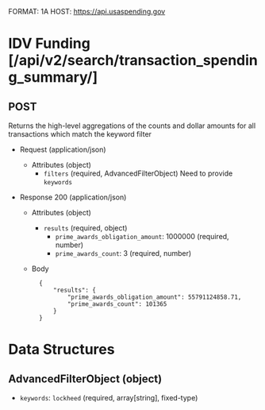 FORMAT: 1A
HOST: https://api.usaspending.gov

# IDV Funding [/api/v2/search/transaction_spending_summary/]

## POST

Returns the high-level aggregations of the counts and dollar amounts for all transactions which match the keyword filter

+ Request (application/json)
    + Attributes (object)
        + `filters` (required, AdvancedFilterObject)
            Need to provide `keywords`

+ Response 200 (application/json)
    + Attributes (object)
        + `results` (required, object)
            - `prime_awards_obligation_amount`: 1000000 (required, number)
            - `prime_awards_count`: 3 (required, number)

    + Body

            {
                "results": {
                    "prime_awards_obligation_amount": 55791124858.71,
                    "prime_awards_count": 101365
                }
            }

# Data Structures

## AdvancedFilterObject (object)
+ `keywords`: `lockheed` (required, array[string], fixed-type)